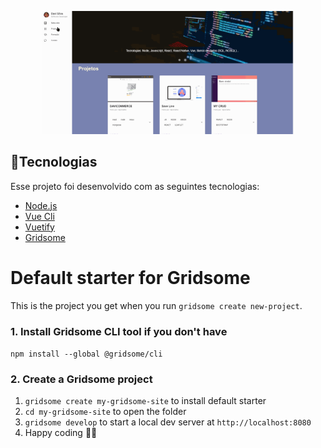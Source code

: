 <p align="center">
  <img alt="BeTheHero" src="https://github.com/Spinnafre/Vue-portfolio/blob/master/portfolio.gif" width="80%">
</p>

## :card_index:Tecnologias

Esse projeto foi desenvolvido com as seguintes tecnologias:


- [Node.js](https://nodejs.org/en/)
- [Vue Cli](https://cli.vuejs.org/)
- [Vuetify](https://vuetifyjs.com/en/)
- [Gridsome](https://gridsome.org/)

# Default starter for Gridsome

This is the project you get when you run `gridsome create new-project`.

### 1. Install Gridsome CLI tool if you don't have

`npm install --global @gridsome/cli`

### 2. Create a Gridsome project

1. `gridsome create my-gridsome-site` to install default starter
2. `cd my-gridsome-site` to open the folder
3. `gridsome develop` to start a local dev server at `http://localhost:8080`
4. Happy coding 🎉🙌




